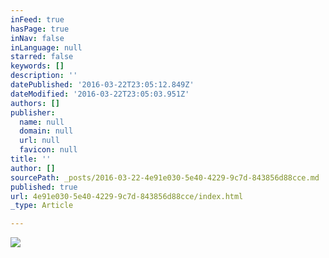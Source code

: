 ```yaml
---
inFeed: true
hasPage: true
inNav: false
inLanguage: null
starred: false
keywords: []
description: ''
datePublished: '2016-03-22T23:05:12.849Z'
dateModified: '2016-03-22T23:05:03.951Z'
authors: []
publisher:
  name: null
  domain: null
  url: null
  favicon: null
title: ''
author: []
sourcePath: _posts/2016-03-22-4e91e030-5e40-4229-9c7d-843856d88cce.md
published: true
url: 4e91e030-5e40-4229-9c7d-843856d88cce/index.html
_type: Article

---
```

![](https://the-grid-user-content.s3-us-west-2.amazonaws.com/d6b8cc76-891f-42c1-8b7d-f7943fc26d26.jpg)